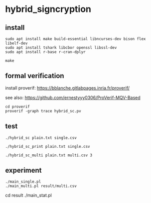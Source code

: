 # hybrid_signcryption

## install

    sudo apt install make build-essential libncurses-dev bison flex libelf-dev
    sudo apt install tshark libcbor openssl libssl-dev
    sudo apt install r-base r-cran-dplyr

    make

##  formal verification

install proverif: https://bblanche.gitlabpages.inria.fr/proverif/

see also: https://github.com/ernestyyy0306/ProVerif-MQV-Based

    cd proverif
    proverif -graph trace hybrid_sc.pv

##  test

    ./hybrid_sc plain.txt single.csv

    ./hybrid_sc_print plain.txt single.csv

    ./hybrid_sc_multi plain.txt multi.csv 3

##  experiment
    
    ./main_single.pl
    ./main_multi.pl result/multi.csv

   cd result 
   ./main_stat.pl

